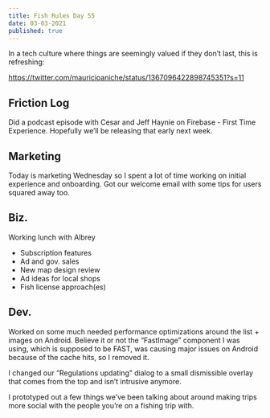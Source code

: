 ```yaml
---
title: Fish Rules Day 55
date: 03-03-2021
published: true
---
```


In a tech culture where things are seemingly valued if they don’t last, this is refreshing:

https://twitter.com/mauricioaniche/status/1367096422898745351?s=11

## Friction Log

Did a podcast episode with Cesar and Jeff Haynie on Firebase - First Time Experience.  Hopefully we’ll be releasing that early next week.

## Marketing

Today is marketing Wednesday so I spent a lot of time working on  initial experience and onboarding.  Got our welcome email with some tips for users squared away too.

## Biz.

Working lunch with Albrey
- Subscription features
- Ad and gov. sales
- New map design review
- Ad ideas for local shops
- Fish license approach(es)

## Dev.

Worked on some much needed performance optimizations around the list + images on Android.  Believe it or not the “FastImage” component I was using, which is supposed to be FAST, was causing major issues on Android because of the cache hits, so I removed it.

I changed our “Regulations updating” dialog to a small dismissible overlay that comes from the top and isn’t intrusive anymore.

I prototyped out a few things we’ve been talking about around making trips more social with the people you’re on a fishing trip with.